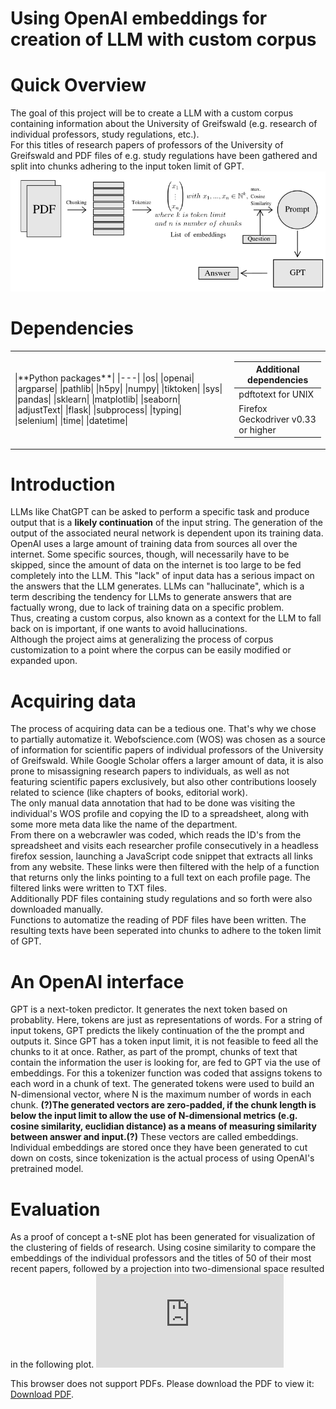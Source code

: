 # Using OpenAI embeddings for creation of LLM with custom corpus

# Quick Overview
The goal of this project will be to create a LLM with a custom corpus containing information about the University of Greifswald (e.g. research of individual professors, study regulations, etc.).\
For this titles of research papers of professors of the University of Greifswald and PDF files of e.g. study regulations have been gathered and split into chunks adhering to the input token limit of GPT.\
![Overview](./overview.png "Overview")

# Dependencies
<table>
<tr><td>
|**Python packages**|
|---|
|os|
|openai|
|argparse|
|pathlib|
|h5py|
|numpy|
|tiktoken|
|sys|
|pandas|
|sklearn|
|matplotlib|
|seaborn|
|adjustText|
|flask|
|subprocess|
|typing|
|selenium|
|time|
|datetime|
</td><td>

|**Additional dependencies**|
|---|
|pdftotext for UNIX|
|Firefox Geckodriver v0.33 or higher|
</td></tr> </table>

# Introduction
LLMs like ChatGPT can be asked to perform a specific task and produce output that is a **likely continuation** of the input string. The generation of the output of the associated neural network is dependent upon its training data. OpenAI uses a large amount of training data from sources all over the internet. Some specific sources, though, will necessarily have to be skipped, since the amount of data on the internet is too large to be fed completely into the LLM. This "lack" of input data has a serious impact on the answers that the LLM generates. LLMs can "hallucinate", which is a term describing the tendency for LLMs to generate answers that are factually wrong, due to lack of training data on a specific problem.\
Thus, creating a custom corpus, also known as a context for the LLM to fall back on is important, if one wants to avoid hallucinations.\
Although the project aims at generalizing the process of corpus customization to a point where the corpus can be easily modified or expanded upon. 

# Acquiring data
The process of acquiring data can be a tedious one. That's why we chose to partially automatize it. Webofscience.com (WOS) was chosen as a source of information for scientific papers of individual professors of the University of Greifswald. While Google Scholar offers a larger amount of data, it is also prone to misassigning research papers to individuals, as well as not featuring scientific papers exclusively, but also other contributions loosely related to science (like chapters of books, editorial work).\
The only manual data annotation that had to be done was visiting the individual's WOS profile and copying the ID to a spreadsheet, along with some more meta data like the name of the department.\
From there on a webcrawler was coded, which reads the ID's from the spreadsheet and visits each researcher profile consecutively in a headless firefox session, launching a JavaScript code snippet that extracts all links from any website. These links were then filtered with the help of a function that returns only the links pointing to a full text on each profile page. The filtered links were written to TXT files.\
Additionally PDF files containing study regulations and so forth were also downloaded manually.\
Functions to automatize the reading of PDF files have been written. The resulting texts have been seperated into chunks to adhere to the token limit of GPT.

# An OpenAI interface
GPT is a next-token predictor. It generates the next token based on probablity. Here, tokens are just as representations of words. For a string of input tokens, GPT predicts the likely continuation of the the prompt and outputs it. Since GPT has a token input limit, it is not feasible to feed all the chunks to it at once. Rather, as part of the prompt, chunks of text that contain the information the user is looking for, are fed to GPT via the use of embeddings. For this a tokenizer function was coded that assigns tokens to each word in a chunk of text. The generated tokens were used to build an N-dimensional vector, where N is the maximum number of words in each chunk. **(?)The generated vectors are zero-padded, if the chunk length is below the input limit to allow the use of N-dimensional metrics (e.g. cosine similarity, euclidian distance) as a means of measuring similarity between answer and input.(?)** These vectors are called embeddings. Individual embeddings are stored once they have been generated to cut down on costs, since tokenization is the actual process of using OpenAI's pretrained model.

# Evaluation
As a proof of concept a t-sNE plot has been generated for visualization of the clustering of fields of research. Using cosine similarity to compare the embeddings of the individual professors and the titles of 50 of their most recent papers, followed by a projection into two-dimensional space resulted in the following plot.
<object data="https://github.com/mslehre/text-embedding/tree/sJ/docs/pub_tsne_plot_with_edges.pdf" type="application/pdf" width="700px" height="700px">
    <embed src="https://github.com/mslehre/text-embedding/tree/sJ/docs/pub_tsne_plot_with_edges.pdf">
        <p>This browser does not support PDFs. Please download the PDF to view it: <a href="https://github.com/mslehre/text-embedding/tree/sJ/docs/pub_tsne_plot_with_edges.pdf">Download PDF</a>.</p>
    </embed>
</object>
